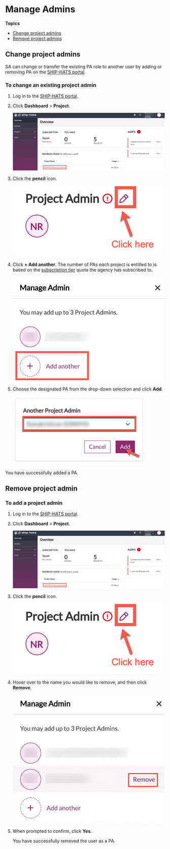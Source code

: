 # Manage Admins

**Topics**

- [Change project admins](#change-project-admins)
- [Remove project admins](#remove-project-admin)



## Change project admins
SA can change or transfer the existing PA role to another user by adding or removing PA on the [SHIP-HATS portal](http://www.ship.gov.sg).

### To change an existing project admin
1. Log in to the [SHIP-HATS portal](http://www.ship.gov.sg).
1. Click **Dashboard** > **Project**. 

   <kbd>![Overview page](./images/overview-page.png ':size=100%')</kbd>
1. Click the **pencil** icon.

   <kbd>![Edit Project Admin](./images/project-admin-edit.png ':size=60%')</kbd>

1. Click **+ Add another**. The number of PAs each project is entitled to is based on the [subscription tier](https://docs.developer.tech.gov.sg/docs/ship-hats-getting-started/#/subscription) quota the agency has subscribed to. 

   <kbd>![Add Another](./images/add-pa-manage-admin.png ':size=60%')</kbd>

1. Choose the designated PA from the drop-down selection and click **Add**. 

   <kbd>![Add PA](./images/add-another-pa.png ':size=60%')</kbd>

You have successfully added a PA.

## Remove project admin

### To add a project admin
1. Log in to the [SHIP-HATS portal](http://www.ship.gov.sg).
1. Click **Dashboard** > **Project**.

   <kbd>![Overview p=Page](./images/overview-page.png ':size=100%')</kbd>
1. Click the **pencil** icon.

   <kbd>![Edit Project Admin](./images/project-admin-edit.png ':size=60%')</kbd>

1. Hover over to the name you would like to remove, and then click **Remove**.

   <kbd>![remove](./images/remove-users.png ':size=60%')</kbd>

1. When prompted to confirm, click **Yes**.

   You have successfully removed the user as a PA.



